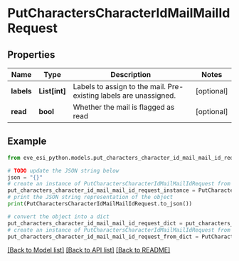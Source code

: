 # PutCharactersCharacterIdMailMailIdRequest


## Properties

Name | Type | Description | Notes
------------ | ------------- | ------------- | -------------
**labels** | **List[int]** | Labels to assign to the mail. Pre-existing labels are unassigned. | [optional] 
**read** | **bool** | Whether the mail is flagged as read | [optional] 

## Example

```python
from eve_esi_python.models.put_characters_character_id_mail_mail_id_request import PutCharactersCharacterIdMailMailIdRequest

# TODO update the JSON string below
json = "{}"
# create an instance of PutCharactersCharacterIdMailMailIdRequest from a JSON string
put_characters_character_id_mail_mail_id_request_instance = PutCharactersCharacterIdMailMailIdRequest.from_json(json)
# print the JSON string representation of the object
print(PutCharactersCharacterIdMailMailIdRequest.to_json())

# convert the object into a dict
put_characters_character_id_mail_mail_id_request_dict = put_characters_character_id_mail_mail_id_request_instance.to_dict()
# create an instance of PutCharactersCharacterIdMailMailIdRequest from a dict
put_characters_character_id_mail_mail_id_request_from_dict = PutCharactersCharacterIdMailMailIdRequest.from_dict(put_characters_character_id_mail_mail_id_request_dict)
```
[[Back to Model list]](../README.md#documentation-for-models) [[Back to API list]](../README.md#documentation-for-api-endpoints) [[Back to README]](../README.md)


